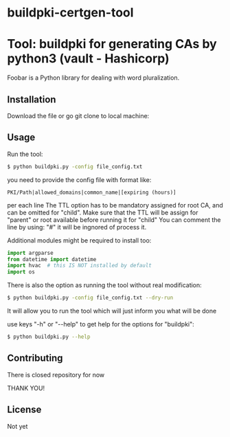 # buildpki-certgen-tool
# Tool: buildpki for generating CAs by python3 (vault - Hashicorp)

Foobar is a Python library for dealing with word pluralization.

## Installation
Download the file or go git clone to local machine:

## Usage
Run the tool:
```bash
$ python buildpki.py -config file_config.txt
```
you need to provide the config file with format like:
```file
PKI/Path|allowed_domains|common_name|[expiring (hours)]
```
per each line
The TTL option has to be mandatory assigned for root CA, and can be omitted for "child". Make sure that the TTL will be assign for "parent" or root available before running it for "child" 
You can comment the line by using: "#" it will be ingnored of process it.

Additional modules might be required to install too:

```python
import argparse
from datetime import datetime
import hvac  # this IS NOT installed by default
import os

```
There is also the option as running the tool without real modification:
```bash
$ python buildpki.py -config file_config.txt --dry-run
```
It will allow you to run the tool which will just inform you what will be done

use keys "-h" or "--help" to get help for the options for "buildpki":
```bash
$ python buildpki.py --help
```

## Contributing
There is closed repository for now

THANK YOU!

## License
Not yet
